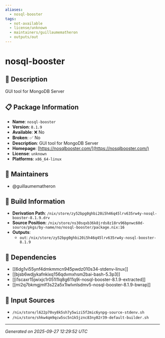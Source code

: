 ```yaml
---
aliases:
  - nosql-booster
tags:
  - not-available
  - license/unknown
  - maintainers/guillaumematheron
  - outputs/out
---
```


# nosql-booster

## 📝 Description

GUI tool for MongoDB Server

## 📋 Package Information

- **Name**: `nosql-booster`
- **Version**: `8.1.9`
- **Available**: ❌ No
- **Broken**: ✅ No
- **Description**: GUI tool for MongoDB Server
- **Homepage**: [https://nosqlbooster.com/](https://nosqlbooster.com/)
- **License**: `unknown`
- **Platforms**: `x86_64-linux`
## 👥 Maintainers

- @guillaumematheron


## 🔧 Build Information

- **Derivation Path**: `/nix/store/zy52bpg0ghbi20i5h46q45lrv635rw4y-nosql-booster-8.1.9.drv`
- **Source Position**: `/nix/store/ns30sqxb36k8jrds8z18rv96bpnwc60d-source/pkgs/by-name/no/nosql-booster/package.nix:16`
- **Outputs**:
  - `out`:  `/nix/store/zy52bpg0ghbi20i5h46q45lrv635rw4y-nosql-booster-8.1.9`

## 🔗 Dependencies

- [[6dg1vi55ynf4dmkmmcn945pwdz010s34-stdenv-linux]]
- [[bjsb6wdjykafnkixq156qdvmxhsm2bai-bash-5.3p3]]
- [[i1scaxr15jwixjc1r051l1lq8g611q9i-nosql-booster-8.1.9-extracted]]
- [[mi2q7bkmgjmlf3s22a5x1lwlvnlsdmv5-nosql-booster-8.1.9-bwrap]]

## 📁 Input Sources

- `/nix/store/l622p70vy8k5sh7y5wizi5f2mic6ynpg-source-stdenv.sh`
- `/nix/store/shkw4qm9qcw5sc5n1k5jznc83ny02r39-default-builder.sh`

---
*Generated on 2025-09-27 12:29:52 UTC*
